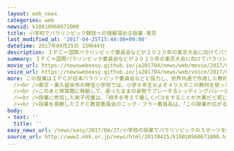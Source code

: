 ```yaml
---
layout: web_news
categories: web
newsid: k10010960671000
title: 小学校でパラリンピック競技への理解深める授業-東京
last_modified_at: '2017-04-25T15:44:00+09:00'
datetime: 2017年04月25日 15時44分
description: ＩＰＣ＝国際パラリンピック委員会などが２０２０年の東京大会に向けてパラリンピックの価値や競技の多様さを知ってもらおうと作成した教材を使った授業が、東京都内の小学校で初めて公開されました。
summary: ＩＰＣ＝国際パラリンピック委員会などが２０２０年の東京大会に向けてパラリンピックの価値や競技の多様さを知ってもらおうと作成した教材を使った授業が、東京都内の小学校で初めて公開されました。
movie_url: https://newswebeasy.github.io/ja201704/news/web/movie/2017/04/27/k10010960671000.mp4
voice_url: https://newswebeasy.github.io/ja201704/news/web/voice/2017/04/27/k10010960671000.mp3
more: この授業はＩＰＣが日本パラリンピック委員会などと協力し、世界共通で作成した教材の小学校高学年向けの日本語版が今月全国の小学校に配布されたことを受けて初めて公開されました。<br
  /><br />東京・東久留米市の神宝小学校では、小学６年生およそ４０人がこの教材を使った授業を受け、リオデジャネイロ大会のハイライト映像を見たあと、視覚障害がある選手の柔道では組み合ってから試合を始めることなど、パラリンピック競技の工夫や用具について学びました。<br
  /><br />このあと体育館に移動して、座ったままの姿勢でプレーするシッティングバレーボールを体験し、グループに分かれてボールを落とさずに何回ラリーができるかなどを競いました。<br
  /><br />授業に参加した男子児童は、「相手を考えて優しくパスをすることが大事だと感じた。障害があっても世界の舞台で戦うことはすごいと思うので、東京大会は見に行きたい」と話していました。<br
  /><br />授業を視察したＩＰＣ教育委員会のニック・フラー委員長は、「この授業が広がることで、子どもたちが競技への理解を深めるとともに、スポーツの価値などを学び、東京大会の盛り上がりにつながってほしい」と話していました。
body:
- text: ''
  title: ''
easy_news_url: /news/easy/2017/04/27/小学校の授業でパラリンピックのスポーツを教える/
source_url: http://www3.nhk.or.jp/news/html/20170425/k10010960671000.html?utm_int=nsearch_contents_search-items_003
...
```

